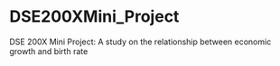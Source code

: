 # DSE200XMini_Project
DSE 200X Mini Project: A study on the relationship between economic growth and birth rate
